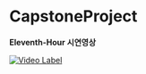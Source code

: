 # CapstoneProject

**Eleventh-Hour 시연영상**<br>

[![Video Label](http://img.youtube.com/vi/U1gbAKH2RII/0.jpg)](https://youtu.be/U1gbAKH2RII)
